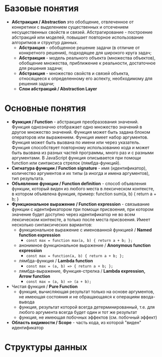 # Базовые понятия
* **Абстракция / Abstraction** это обобщение, отвлеченное от конкретики с выделением существенных и отсечением несущественных свойств и связей. Абстрагирование - построение абстракций или моделей, повышает повторное использование алгоритмов и структур данных.
  * **Абстракция** - обобщенное решение задачи (в отличие от конкретного решения), подходящее для широкого круга задач;
  * **Абстракция** - модель реального объекта (множества объектов), обобщение множества, приближение к реальности, достаточное для решения задачи;
  * **Абстракция** - множество свойств и связей объекта, относящееся к определенному его аспекту, необходимому для решения задачи;
  * **Слои абстракций / Abstraction Layer**
# Основные понятия
* **Функция / Function** - абстракция преобразования значений. Функция однозначно отображает одно множество значений в другое множество значений. Функция может быть задана блоком операторов или выражением. Функция имеет набор аргументов. Функция может быть вызвана по имени или через указатель. Функция способствует повторному использованию кода и может быть вызвана из разных частей программы, много раз и с разными аргументами. В JavaScript функция описывается при помощи function или синтаксиса стрелок (лямбда-функций).
* **Сигнатура функции / Function signature** - имя (идентификатор), количество аргументов и их типы (а иногда и имена аргументов), тип результата.
* **Объявление функции / Function definition** - способ объявления функции, который виден из любого места в лексическом контексте, в котором объявлена функция, пример: function sum(a, b) { return a + b; }
* **Функциональное выражение / Function expression** - связывание функции с идентификатором при помощи присвоения, при котором значение будет доступно через идентификатор не во всем лексическом контексте, а только после места присвоения. Имеет несколько синтаксических вариантов:
  * функциональное выражение с именованной функцией / **Named function expression**
    * ```const max = function max(a, b) { return a + b; };```
  * анонимное функциональное выражение / **Anonymous function expression**
    * ``` const max = function(a, b) { return a + b; }; ```
  * лямбда-функция / **Lambda function**
    * ```const max = (a, b) => { return a + b; };```
  * лямбда-выражение, Функция-стрелка / **Lambda expression, Arrow function**
    * ```const max = (a, b) => (a + b);```
* Чистая функция / **Pure Function**
  * функция, вычисляющая результат только на основе аргументов, не имеющая состояния и не обращающаяся к операциям ввода-вывода
  * функция, результат которой всегда детерминированный, т.е. для любого аргумента всегда будет один и тот же результат
  * функция, не имеющая побочных эффектов (см. побочный эффект)
* **Область видимости / Scope** - часть кода, из которой "виден" идентификатор
# Структуры данных